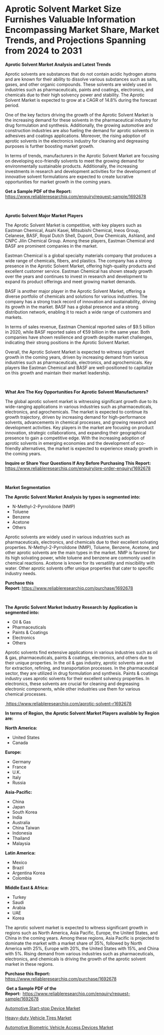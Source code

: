 <p><h1>Aprotic Solvent Market Size Furnishes Valuable Information Encompassing Market Share, Market Trends, and Projections Spanning from 2024 to 2031</h1></p><p><strong>Aprotic Solvent Market Analysis and Latest Trends</strong></p>
<p><p>Aprotic solvents are substances that do not contain acidic hydrogen atoms and are known for their ability to dissolve various substances such as salts, gases, and other organic compounds. These solvents are widely used in industries such as pharmaceuticals, paints and coatings, electronics, and chemicals due to their high solvency power and stability. The Aprotic Solvent Market is expected to grow at a CAGR of 14.8% during the forecast period.</p><p>One of the key factors driving the growth of the Aprotic Solvent Market is the increasing demand for these solvents in the pharmaceutical industry for drug formulation and synthesis. Additionally, the growing automotive and construction industries are also fueling the demand for aprotic solvents in adhesives and coatings applications. Moreover, the rising adoption of aprotic solvents in the electronics industry for cleaning and degreasing purposes is further boosting market growth.</p><p>In terms of trends, manufacturers in the Aprotic Solvent Market are focusing on developing eco-friendly solvents to meet the growing demand for environmentally sustainable products. Additionally, the increasing investments in research and development activities for the development of innovative solvent formulations are expected to create lucrative opportunities for market growth in the coming years.</p></p>
<p><strong>Get a Sample PDF of the Report:&nbsp;</strong> <a href="https://www.reliableresearchiq.com/enquiry/request-sample/1692678">https://www.reliableresearchiq.com/enquiry/request-sample/1692678</a></p>
<p>&nbsp;</p>
<p><strong>Aprotic Solvent Major Market Players</strong></p>
<p><p>The Aprotic Solvent Market is competitive, with key players such as Eastman Chemical, Asahi Kasei, Mitsubishi Chemical, Ineos Group, Celanese, BASF, Royal Dutch Shell, Dupont, Dow Chemicals, Ashland, and CNPC Jilin Chemical Group. Among these players, Eastman Chemical and BASF are prominent companies in the market.</p><p>Eastman Chemical is a global specialty materials company that produces a wide range of chemicals, fibers, and plastics. The company has a strong presence in the Aprotic Solvent Market, offering high-quality products and excellent customer service. Eastman Chemical has shown steady growth over the years and continues to invest in research and development to expand its product offerings and meet growing market demands.</p><p>BASF is another major player in the Aprotic Solvent Market, offering a diverse portfolio of chemicals and solutions for various industries. The company has a strong track record of innovation and sustainability, driving its growth in the market. BASF has a global presence and a strong distribution network, enabling it to reach a wide range of customers and markets.</p><p>In terms of sales revenue, Eastman Chemical reported sales of $9.5 billion in 2020, while BASF reported sales of €59 billion in the same year. Both companies have shown resilience and growth despite market challenges, indicating their strong positions in the Aprotic Solvent Market.</p><p>Overall, the Aprotic Solvent Market is expected to witness significant growth in the coming years, driven by increasing demand from various industries such as pharmaceuticals, electronics, and agrochemicals. Key players like Eastman Chemical and BASF are well-positioned to capitalize on this growth and maintain their market leadership.</p></p>
<p>&nbsp;</p>
<p><strong>What Are The Key Opportunities For Aprotic Solvent Manufacturers?</strong></p>
<p><p>The global aprotic solvent market is witnessing significant growth due to its wide-ranging applications in various industries such as pharmaceuticals, electronics, and agrochemicals. The market is expected to continue its growth trajectory, driven by increasing demand for high-performance solvents, advancements in chemical processes, and growing research and development activities. Key players in the market are focusing on product innovation, strategic collaborations, and expanding their geographical presence to gain a competitive edge. With the increasing adoption of aprotic solvents in emerging economies and the development of eco-friendly alternatives, the market is expected to experience steady growth in the coming years.</p></p>
<p><strong>Inquire or Share Your Questions If Any Before Purchasing This Report:</strong> <a href="https://www.reliableresearchiq.com/enquiry/pre-order-enquiry/1692678">https://www.reliableresearchiq.com/enquiry/pre-order-enquiry/1692678</a></p>
<p>&nbsp;</p>
<p><strong>Market Segmentation</strong></p>
<p><strong>The Aprotic Solvent Market Analysis by types is segmented into:</strong></p>
<p><ul><li>N-Methyl-2-Pyrrolidone (NMP)</li><li>Toluene</li><li>Benzene</li><li>Acetone</li><li>Others</li></ul></p>
<p><p>Aprotic solvents are widely used in various industries such as pharmaceuticals, electronics, and chemicals due to their excellent solvating properties. N-Methyl-2-Pyrrolidone (NMP), Toluene, Benzene, Acetone, and other aprotic solvents are the main types in the market. NMP is favored for its high solvating power, while toluene and benzene are commonly used in chemical reactions. Acetone is known for its versatility and miscibility with water. Other aprotic solvents offer unique properties that cater to specific industry needs.</p></p>
<p><strong>Purchase this Report:&nbsp;</strong><a href="https://www.reliableresearchiq.com/purchase/1692678">https://www.reliableresearchiq.com/purchase/1692678</a></p>
<p>&nbsp;</p>
<p><strong>The Aprotic Solvent Market Industry Research by Application is segmented into:</strong></p>
<p><ul><li>Oil & Gas</li><li>Pharmaceuticals</li><li>Paints & Coatings</li><li>Electronics</li><li>Others</li></ul></p>
<p><p>Aprotic solvents find extensive applications in various industries such as oil & gas, pharmaceuticals, paints & coatings, electronics, and others due to their unique properties. In the oil & gas industry, aprotic solvents are used for extraction, refining, and transportation processes. In the pharmaceutical sector, they are utilized in drug formulation and synthesis. Paints & coatings industry uses aprotic solvents for their excellent solvency properties. In electronics, these solvents are crucial for cleaning and degreasing electronic components, while other industries use them for various chemical processes.</p></p>
<p><a href="https://www.reliableresearchiq.com/aprotic-solvent-r1692678">&nbsp;https://www.reliableresearchiq.com/aprotic-solvent-r1692678</a></p>
<p><strong>In terms of Region, the Aprotic Solvent Market Players available by Region are:</strong></p>
<p>
    <p> <strong> North America: </strong>
        <ul>
            <li>United States</li>
            <li>Canada</li>
        </ul>
        </p> 
    <p> <strong> Europe: </strong>
        <ul>
            <li>Germany</li>
            <li>France</li>
            <li>U.K.</li>
            <li>Italy</li>
            <li>Russia</li>
        </ul>
        </p> 
    <p> <strong> Asia-Pacific: </strong>
        <ul>
            <li>China</li>
            <li>Japan</li>
            <li>South Korea</li>
            <li>India</li>
            <li>Australia</li>
            <li>China Taiwan</li>
            <li>Indonesia</li>
            <li>Thailand</li>
            <li>Malaysia</li>
        </ul>
        </p> 
    <p> <strong> Latin America: </strong>
        <ul>
            <li>Mexico</li>
            <li>Brazil</li>
            <li>Argentina Korea</li>
            <li>Colombia</li>
        </ul>
        </p> 
    <p> <strong> Middle East & Africa: </strong>
        <ul>
            <li>Turkey</li>
            <li>Saudi</li>
            <li>Arabia</li>
            <li>UAE</li>
            <li>Korea</li>
        </ul>
    </p>
    </p>
<p><p>The aprotic solvent market is expected to witness significant growth in regions such as North America, Asia Pacific, Europe, the United States, and China in the coming years. Among these regions, Asia Pacific is projected to dominate the market with a market share of 35%, followed by North America with 25%, Europe with 20%, the United States with 15%, and China with 5%. Rising demand from various industries such as pharmaceuticals, electronics, and chemicals is driving the growth of the aprotic solvent market in these regions.</p></p>
<p><strong>Purchase this Report: </strong><a href="https://www.reliableresearchiq.com/purchase/1692678">https://www.reliableresearchiq.com/purchase/1692678</a></p>
<p>&nbsp;<strong>Get a Sample PDF of the Report:&nbsp;&nbsp;</strong><a href="https://www.reliableresearchiq.com/enquiry/request-sample/1692678">https://www.reliableresearchiq.com/enquiry/request-sample/1692678</a></p>
<p><strong></strong></p>
<p><p><a href="https://medium.com/@charityrice1939/automotive-start-stop-device-market-size-share-trends-analysis-report-by-product-engine-restart-cb5f2fb5d2f4">Automotive Start-stop Device Market</a></p><p><a href="https://github.com/brittnycachero596/Market-Research-Report-List-1/blob/main/heavy-duty-vehicle-tires-market.md">Heavy-duty Vehicle Tires Market</a></p><p><a href="https://medium.com/@tedbrakus/automotive-biometric-vehicle-access-devices-market-forecast-global-market-trends-and-analysis-from-48703d44a305">Automotive Biometric Vehicle Access Devices Market</a></p></p>